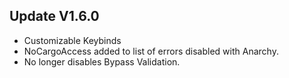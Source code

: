 ﻿## Update V1.6.0
* Customizable Keybinds
* NoCargoAccess added to list of errors disabled with Anarchy.
* No longer disables Bypass Validation.